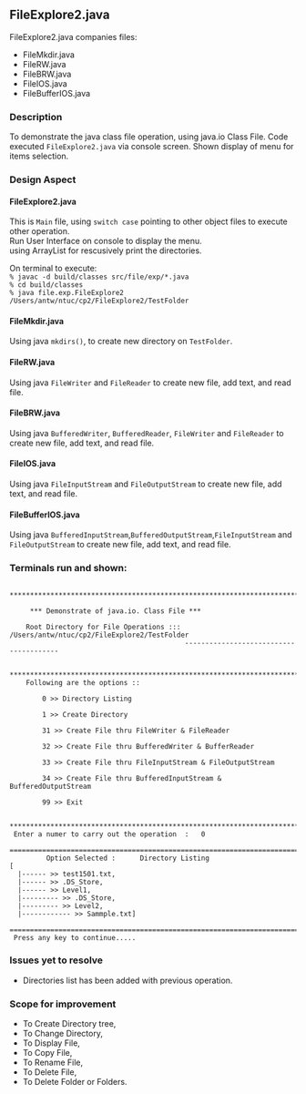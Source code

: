 FileExplore2.java
---
FileExplore2.java companies files:
* FileMkdir.java
* FileRW.java
* FileBRW.java
* FileIOS.java
* FileBufferIOS.java

### Description
To demonstrate the java class file operation, using java.io Class File. 
Code executed `FileExplore2.java` via console screen. 
Shown display of menu for items selection.

### Design Aspect
#### FileExplore2.java
This is `Main` file, using `switch case` pointing to other object files to execute other operation.  
Run User Interface on console to display the menu.  
using ArrayList for rescusively print the directories.

On terminal to execute:   
`% javac -d build/classes src/file/exp/*.java `  
`% cd build/classes`   
`% java file.exp.FileExplore2 /Users/antw/ntuc/cp2/FileExplore2/TestFolder`   

#### FileMkdir.java
Using java `mkdirs()`, to create new directory on `TestFolder`.
#### FileRW.java
Using java `FileWriter` and `FileReader` to create new file, add text, and read file.
#### FileBRW.java
Using java `BufferedWriter`, `BufferedReader`, `FileWriter` and `FileReader` to create new file, add text, and read file.
#### FileIOS.java
Using java `FileInputStream` and `FileOutputStream` to create new file, add text, and read file.
#### FileBufferIOS.java
Using java `BufferedInputStream`,`BufferedOutputStream`,`FileInputStream` and `FileOutputStream` to create new file, add text, and read file.
### Terminals run and shown:
```
 ********************************************************************************************* 

	 *** Demonstrate of java.io. Class File *** 

	Root Directory for File Operations ::: /Users/antw/ntuc/cp2/FileExplore2/TestFolder
 	                                       ---------------------------------------

 ********************************************************************************************* 
 	Following are the options :: 
 
		0 >> Directory Listing
 
		1 >> Create Directory 
 
		31 >> Create File thru FileWriter & FileReader
 
		32 >> Create File thru BufferedWriter & BufferReader
 
		33 >> Create File thru FileInputStream & FileOutputStream
 
		34 >> Create File thru BufferedInputStream & BufferedOutputStream
 
		99 >> Exit 

 ********************************************************************************************* 
 Enter a numer to carry out the operation  :   0
 ============================================================================================
		 Option Selected : 		Directory Listing
[
  |------ >> test1501.txt, 
  |------ >> .DS_Store, 
  |------ >> Level1, 
  |--------- >> .DS_Store, 
  |--------- >> Level2, 
  |------------ >> Sammple.txt]
 ============================================================================================
 Press any key to continue.....
```
### Issues yet to resolve
- Directories list has been added with previous operation.
### Scope for improvement
- To Create Directory tree,
- To Change Directory,
- To Display File,
- To Copy File,
- To Rename File,
- To Delete File,
- To Delete Folder or Folders.


